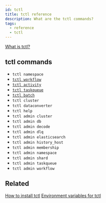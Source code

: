 ```yaml
---
id: tctl
title: tctl reference
description: What are the tctl commands?
tags:
  - reference
  - tctl
---
```


[What is tctl?](/docs/content/what-is-tctl)

## tctl commands

- `tctl namespace`
- [`tctl workflow`](./workflow)
- [`tctl activity`](./activity)
- [`tctl taskqueue`](./taskqueue)
- [`tctl batch`](./batch)
- `tctl cluster`
- `tctl dataconverter`
- `tctl help`
- `tctl admin cluster`
- `tctl admin db`
- `tctl admin decode`
- `tctl admin dlq`
- `tctl admin elasticsearch`
- `tctl admin history_host`
- `tctl admin membership`
- `tctl admin namespace`
- `tctl admin shard`
- `tctl admin taskqueue`
- `tctl admin workflow`

## Related

[How to install tctl](/docs/content/how-to-install-tctl)
[Environment variables for tctl](./tctl/environment-variables.md)
